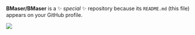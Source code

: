 

**BMaser/BMaser** is a ✨ _special_ ✨ repository because its `README.md` (this file) appears on your GitHub profile.
<!-- 
Here are some ideas to get you started:
### Hi there 👋

- 🔭 I’m currently working on ...
- 🌱 I’m currently learning ...
- 👯 I’m looking to collaborate on ...
- 🤔 I’m looking for help with ...
- 💬 Ask me about ...
- 📫 How to reach me: ...
- 😄 Pronouns: ...
- ⚡ Fun fact: ... 

-->
<img src="https://github.com/imdhruv99/imdhruv99/blob/master/readme/WhatsApp Image 2020-08-25 at 18.43.05.jpeg">

